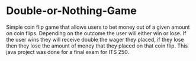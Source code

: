 # Double-or-Nothing-Game
Simple coin flip game that allows users to bet money out of a given amount on coin flips. Depending on the outcome the user will either win or lose. If the user wins they will receive double the wager they placed, if they lose then they lose the amount of money that they placed on that coin flip. This java project was done for a final exam for ITS 250.

